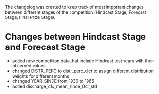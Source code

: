 The changelog was created to keep track of most important changes between different stages of the competition (Hindcast Stage, Forecast Stage, Final Prize Stage).

# Changes between Hindcast Stage and Forecast Stage

* added new competition data that include Hindcast test years with their observed values
* changed DISTR_PERC to distr_perc_dict to assign different distribution weights for different months
* changed YEAR_SINCE from 1930 to 1965
* added discharge_cfs_mean_since_Oct_std
